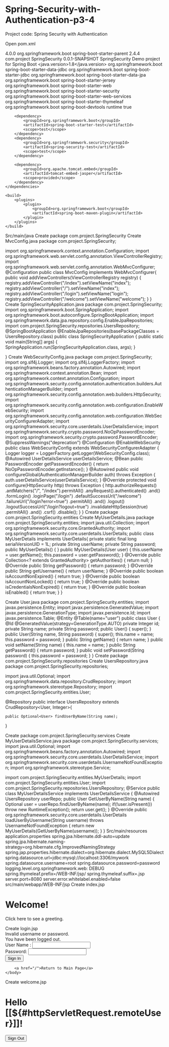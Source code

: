# Spring-Security-with-Authentication-p3-4

Project code:  Spring Security with Authentication

Open pom.xml
<?xml version="1.0" encoding="UTF-8"?>
<project xmlns="http://maven.apache.org/POM/4.0.0"
	xmlns:xsi="http://www.w3.org/2001/XMLSchema-instance"
	xsi:schemaLocation="http://maven.apache.org/POM/4.0.0 https://maven.apache.org/xsd/maven-4.0.0.xsd">
	<modelVersion>4.0.0</modelVersion>
	<parent>
		<groupId>org.springframework.boot</groupId>
		<artifactId>spring-boot-starter-parent</artifactId>
		<version>2.4.4</version>
		<relativePath /> <!-- lookup parent from repository -->
	</parent>
	<groupId>com.project</groupId>
	<artifactId>SpringSecurity</artifactId>
	<version>0.0.1-SNAPSHOT</version>
	<name>SpringSecurity</name>
	<description>Demo project for Spring Boot</description>
	<properties>
		<java.version>1.8</java.version>
	</properties>
	<dependencies>
		<dependency>
			<groupId>org.springframework.boot</groupId>
			<artifactId>spring-boot-starter-data-jdbc</artifactId>
		</dependency>
		<dependency>
			<groupId>org.springframework.boot</groupId>
			<artifactId>spring-boot-starter-jdbc</artifactId>
		</dependency>
		<dependency>
			<groupId>org.springframework.boot</groupId>
			<artifactId>spring-boot-starter-data-jpa</artifactId>
		</dependency>
		<dependency>
			<groupId>org.springframework.boot</groupId>
			<artifactId>spring-boot-starter-jersey</artifactId>
		</dependency>
		<dependency>
			<groupId>org.springframework.boot</groupId>
			<artifactId>spring-boot-starter-web</artifactId>
		</dependency>
		<dependency>
			<groupId>org.springframework.boot</groupId>
			<artifactId>spring-boot-starter-security</artifactId>
		</dependency>
		<dependency>
			<groupId>org.springframework.boot</groupId>
			<artifactId>spring-boot-starter-web-services</artifactId>
		</dependency>
		<dependency>
			<groupId>org.springframework.boot</groupId>
			<artifactId>spring-boot-starter-thymeleaf</artifactId>
		</dependency>
		<dependency>
			<groupId>org.springframework.boot</groupId>
			<artifactId>spring-boot-devtools</artifactId>
			<scope>runtime</scope>
			<optional>true</optional>
		</dependency>
		
		<dependency>
			<groupId>org.springframework.boot</groupId>
			<artifactId>spring-boot-starter-test</artifactId>
			<scope>test</scope>
		</dependency>
		<dependency>
			<groupId>org.springframework.security</groupId>
			<artifactId>spring-security-test</artifactId>
			<scope>test</scope>
		</dependency>
		
		<dependency>
			<groupId>org.apache.tomcat.embed</groupId>
			<artifactId>tomcat-embed-jasper</artifactId>
			<scope>provided</scope>
		</dependency>
	</dependencies>

	<build>
		<plugins>
			<plugin>
				<groupId>org.springframework.boot</groupId>
				<artifactId>spring-boot-maven-plugin</artifactId>
			</plugin>
		</plugins>
	</build>

</project>

Src/main/java
Create package com.project.SpringSecurity
Create MvcConfig.java
package com.project.SpringSecurity;

import org.springframework.context.annotation.Configuration;
import org.springframework.web.servlet.config.annotation.ViewControllerRegistry;
import org.springframework.web.servlet.config.annotation.WebMvcConfigurer;
@Configuration
public class MvcConfig implements WebMvcConfigurer{
 	public void addViewControllers(ViewControllerRegistry registry) {
		registry.addViewController("/index").setViewName("index");
		registry.addViewController("/").setViewName("index");
		registry.addViewController("/login").setViewName("login");
		registry.addViewController("/welcome").setViewName("welcome");
	}
}
Create SpringSecurityApplication.java
package com.project.SpringSecurity;
import org.springframework.boot.SpringApplication;
import org.springframework.boot.autoconfigure.SpringBootApplication;
import org.springframework.data.jpa.repository.config.EnableJpaRepositories;
import com.project.SpringSecurity.repositories.UsersRepository;
@SpringBootApplication
@EnableJpaRepositories(basePackageClasses = UsersRepository.class)
public class SpringSecurityApplication {
public static void main(String[] args) {
		SpringApplication.run(SpringSecurityApplication.class, args);
	}

}
Create WebSecurityConfig.java
package com.project.SpringSecurity;
import org.slf4j.Logger;
import org.slf4j.LoggerFactory;
import org.springframework.beans.factory.annotation.Autowired;
import org.springframework.context.annotation.Bean;
import org.springframework.context.annotation.Configuration;
import org.springframework.security.config.annotation.authentication.builders.AuthenticationManagerBuilder;
import org.springframework.security.config.annotation.web.builders.HttpSecurity;
import org.springframework.security.config.annotation.web.configuration.EnableWebSecurity;
import org.springframework.security.config.annotation.web.configuration.WebSecurityConfigurerAdapter;
import org.springframework.security.core.userdetails.UserDetailsService;
import org.springframework.security.crypto.password.NoOpPasswordEncoder;
import org.springframework.security.crypto.password.PasswordEncoder;
@SuppressWarnings("deprecation")
@Configuration
@EnableWebSecurity
public class WebSecurityConfig extends WebSecurityConfigurerAdapter {
	Logger logger = LoggerFactory.getLogger(WebSecurityConfig.class);
	@Autowired
	UserDetailsService userDetailsService;
	@Bean
	public PasswordEncoder getPasswordEncoder() {
		return NoOpPasswordEncoder.getInstance();
	}
	@Autowired
	public void configureGlobal(AuthenticationManagerBuilder auth) throws Exception {
		auth.userDetailsService(userDetailsService);
	}
	@Override
	protected void configure(HttpSecurity http) throws Exception {
		http.authorizeRequests()
				.antMatchers("/", "/index").permitAll()
				.anyRequest().authenticated()
			.and()
				.formLogin()
				.loginPage("/login")
				.defaultSuccessUrl("/welcome")
				.failureUrl("/login?error=true")
				.permitAll()
			.and()
				.logout()
				.logoutSuccessUrl("/login?logout=true")
				.invalidateHttpSession(true)
				.permitAll()
			.and()
				.csrf()
				.disable();
	}
}
Create package com.project.SpringSecurity.entities
Create MyUserDetails.java
package com.project.SpringSecurity.entities;
import java.util.Collection;
import org.springframework.security.core.GrantedAuthority;
import org.springframework.security.core.userdetails.UserDetails;
public class MyUserDetails implements UserDetails{
	private static final long serialVersionUID = 1L;
	private String userName;
	private String password;
	public MyUserDetails() {
		}
		public MyUserDetails(User user) {
		this.userName = user.getName();
		this.password = user.getPassword();
	}
		@Override
	public Collection<? extends GrantedAuthority> getAuthorities() {
		return null;
	}
	@Override
	public String getPassword() {
		return password;
	}
	@Override
	public String getUsername() {
		return userName;
	}
	@Override
	public boolean isAccountNonExpired() {
		return true;
	}
	@Override
	public boolean isAccountNonLocked() {
		return true;
	}
	@Override
	public boolean isCredentialsNonExpired() {
		return true;
	}
	@Override
	public boolean isEnabled() {
		return true;
	}
}



Create User.java
package com.project.SpringSecurity.entities;
import javax.persistence.Entity;
import javax.persistence.GeneratedValue;
import javax.persistence.GenerationType;
import javax.persistence.Id;
import javax.persistence.Table;
@Entity
@Table(name="user")
public class User {
	@Id
	@GeneratedValue(strategy=GenerationType.AUTO)
	private Integer id;
	private String name;
	private String password;
	public User() {
		super();
	}
	public User(String name, String password) {
		super();
		this.name = name;
		this.password = password;
	}
	public String getName() {
		return name;
	}
	public void setName(String name) {
		this.name = name;
	}
	public String getPassword() {
		return password;
	}
	public void setPassword(String password) {
		this.password = password;
	}
}
Create package com.project.SpringSecurity.repositories
Create UsersRepository.java
package com.project.SpringSecurity.repositories;

import java.util.Optional;
import org.springframework.data.repository.CrudRepository;
import org.springframework.stereotype.Repository;
import com.project.SpringSecurity.entities.User;

@Repository
public interface UsersRepository extends CrudRepository<User, Integer>{

	public Optional<User> findUserByName(String name); 
}

Create package com.project.SpringSecurity.services
Create MyUserDetailsService.java
package com.project.SpringSecurity.services;
import java.util.Optional;
import org.springframework.beans.factory.annotation.Autowired;
import org.springframework.security.core.userdetails.UserDetailsService;
import org.springframework.security.core.userdetails.UsernameNotFoundException;
import org.springframework.stereotype.Service;

import com.project.SpringSecurity.entities.MyUserDetails;
import com.project.SpringSecurity.entities.User;
import com.project.SpringSecurity.repositories.UsersRepository;
@Service
public class MyUserDetailsService implements UserDetailsService {
	@Autowired
	UsersRepository userRepo;
	public User GetUserByName(String name) {
		Optional<User> user = userRepo.findUserByName(name);
		if(!user.isPresent()) throw new RuntimeException();
		return user.get();
	}
	@Override
public org.springframework.security.core.userdetails.UserDetails loadUserByUsername(String username)
			throws UsernameNotFoundException {
		return new MyUserDetails(GetUserByName(username));
	}
}
Src/main/resources
application.properties
spring.jpa.hibernate.ddl-auto=update
spring.jpa.hibernate.naming-strategy=org.hibernate.cfg.ImprovedNamingStrategy
spring.jap.properties.hibernate.dialect=org.hibernate.dialect.MySQL5Dialect
spring.datasource.url=jdbc:mysql://localhost:3306/mywork
spring.datasource.username=root
spring.datasource.password=password
logging.level.org.springframework.web: DEBUG
spring.thymeleaf.prefix=/WEB-INF/jsp/
spring.thymeleaf.suffix=.jsp
server.port=8080
server.error.whitelabel.enabled=false
src/main/webapp/WEB-INF/jsp
Create index.jsp
<!DOCTYPE html>
<html xmlns="http://www.w3.org/1999/xhtml"
	xmlns:th="http://www.thymeleaf.org"
	xmlns:sec="http://www.thymeleaf.org/thymeleaf-extras-springsecurity3"
	xmlns:layout="http://www.ultraq.net.nz/thymeleaf/layout">
<head>
<title>Greetings!</title>
</head>
<body>
	<h1>Welcome!</h1>
	<p>
		Click <a th:href="@{/welcome}">here</a> to see a greeting.
	</p>
</body>
</html>
Create login.jsp
<!DOCTYPE html>
<html xmlns="http://www.w3.org/1999/xhtml" xmlns:th="https://www.thymeleaf.org"
      xmlns:sec="https://www.thymeleaf.org/thymeleaf-extras-springsecurity3">
    <head>
        <title>Login</title>
    </head>
    <body>
        <div th:if="${param.error}">
            Invalid username or password.
        </div>
        <div th:if="${param.logout}">
            You have been logged out.
        </div>
        <form th:action="@{/login}" method="post">
            <div><label> User Name : <input type="text" name="username"/> </label></div>
            <div><label> Password: <input type="password" name="password"/> </label></div>
            <div><input type="submit" value="Sign In"/></div>
        </form>
        
        <a href="/">Return to Main Page</a>
    </body>
</html>
Create welcome.jsp
<!DOCTYPE html>
<html xmlns="http://www.w3.org/1999/xhtml" xmlns:th="https://www.thymeleaf.org"
      xmlns:sec="https://www.thymeleaf.org/thymeleaf-extras-springsecurity3">
    <head>
        <title>Welcome!</title>
    </head>
    <body>
        <h1 th:inline="text">Hello [[${#httpServletRequest.remoteUser}]]!</h1>
        <form th:action="@{/logout}" method="post">
            <input type="submit" value="Sign Out"/>
        </form>
    </body>
</html>

